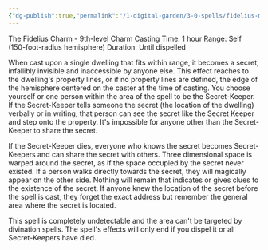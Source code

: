```yaml
---
{"dg-publish":true,"permalink":"/1-digital-garden/3-0-spells/fidelius-mysteria-celare/"}
---
```


The Fidelius Charm - 9th-level Charm 
Casting Time: 1 hour 
Range: Self (150-foot-radius hemisphere) 
Duration: Until dispelled 

When cast upon a single dwelling that fits within range, it becomes a secret, infallibly invisible and inaccessible by anyone else. This effect reaches to the dwelling's property lines, or if no property lines are defined, the edge of the hemisphere centered on the caster at the time of casting. You choose yourself or one person within the area of the spell to be the Secret-Keeper. If the Secret-Keeper tells someone the secret (the location of the dwelling) verbally or in writing, that person can see the secret like the Secret Keeper and step onto the property. It's impossible for anyone other than the Secret-Keeper to share the secret. 

If the Secret-Keeper dies, everyone who knows the secret becomes Secret-Keepers and can share the secret with others. Three dimensional space is warped around the secret, as if the space occupied by the secret never existed. If a person walks directly towards the secret, they will magically appear on the other side. Nothing will remain that indicates or gives clues to the existence of the secret. If anyone knew the location of the secret before the spell is cast, they forget the exact address but remember the general area where the secret is located.

This spell is completely undetectable and the area can't be targeted by divination spells. The spell's effects will only end if you dispel it or all Secret-Keepers have died.